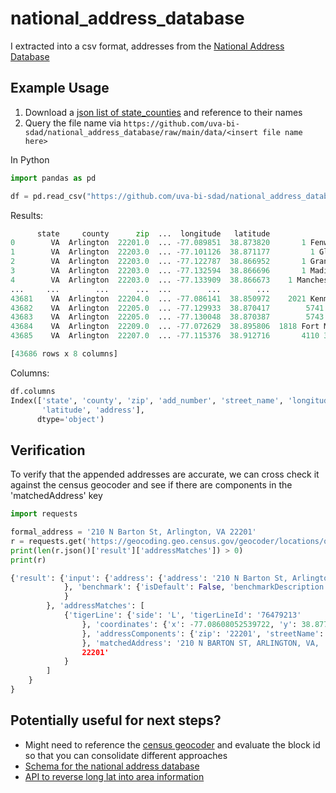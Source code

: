 # national_address_database

I extracted into a csv format, addresses from the [National Address Database](https://www.transportation.gov/mission/open/gis/national-address-database/national-address-database-nad-disclaimer)

## Example Usage

1. Download a [json list of state_counties](https://raw.githubusercontent.com/uva-bi-sdad/national_address_database/main/data/state_county.json) and reference to their names
2. Query the file name via `https://github.com/uva-bi-sdad/national_address_database/raw/main/data/<insert file name here>`

In Python
```python
import pandas as pd

df = pd.read_csv("https://github.com/uva-bi-sdad/national_address_database/raw/main/data/VA_Arlington.csv.xz")
```
Results: 
```python
      state     county      zip  ...  longitude   latitude                  address
0        VA  Arlington  22201.0  ... -77.089851  38.873820       1 Fenwick VA 22201
1        VA  Arlington  22203.0  ... -77.101126  38.871177         1 Glebe VA 22203
2        VA  Arlington  22203.0  ... -77.122787  38.866952       1 Granada VA 22203
3        VA  Arlington  22203.0  ... -77.132594  38.866696       1 Madison VA 22203
4        VA  Arlington  22203.0  ... -77.133909  38.866673    1 Manchester VA 22203
...     ...        ...      ...  ...        ...        ...                      ...
43681    VA  Arlington  22204.0  ... -77.086141  38.850972    2021 Kenmore VA 22204
43682    VA  Arlington  22205.0  ... -77.129933  38.870417        5741 4Th VA 22205
43683    VA  Arlington  22205.0  ... -77.130048  38.870387        5743 4Th VA 22205
43684    VA  Arlington  22209.0  ... -77.072629  38.895806  1818 Fort Myer VA 22209
43685    VA  Arlington  22207.0  ... -77.115376  38.912716       4110 31St VA 22207

[43686 rows x 8 columns]
```

Columns:
```python
df.columns
Index(['state', 'county', 'zip', 'add_number', 'street_name', 'longitude',
       'latitude', 'address'],
      dtype='object')
```

## Verification
To verify that the appended addresses are accurate, we can cross check it against the census geocoder and see if there are components in the 'matchedAddress' key

```python
import requests

formal_address = '210 N Barton St, Arlington, VA 22201'
r = requests.get('https://geocoding.geo.census.gov/geocoder/locations/onelineaddress?address=%s&benchmark=2020&format=json' % formal_address).json()
print(len(r.json()['result']['addressMatches']) > 0)
print(r)  
```

```python
{'result': {'input': {'address': {'address': '210 N Barton St, Arlington, VA 22201'
            }, 'benchmark': {'isDefault': False, 'benchmarkDescription': 'Public Address Ranges - Census 2020 Benchmark', 'id': '2020', 'benchmarkName': 'Public_AR_Census2020'
            }
        }, 'addressMatches': [
            {'tigerLine': {'side': 'L', 'tigerLineId': '76479213'
                }, 'coordinates': {'x': -77.08608052539722, 'y': 38.87763620769999
                }, 'addressComponents': {'zip': '22201', 'streetName': 'BARTON', 'preType': '', 'city': 'ARLINGTON', 'preDirection': 'N', 'suffixDirection': '', 'fromAddress': '200', 'state': 'VA', 'suffixType': 'ST', 'toAddress': '228', 'suffixQualifier': '', 'preQualifier': ''
                }, 'matchedAddress': '210 N BARTON ST, ARLINGTON, VA,
                22201'
            }
        ]
    }
}
```

## Potentially useful for next steps?
- Might need to reference the [census geocoder](https://geocoding.geo.census.gov/geocoder/geographies/address?form) and evaluate the block id so that you can consolidate different approaches
- [Schema for the national address database](https://www.transportation.gov/sites/dot.gov/files/docs/mission/gis/national-address-database/308816/nad-schema-v1.pdf)
- [API to reverse long lat into area information](https://geo.fcc.gov/api/census/#!/area/get_area)
